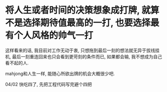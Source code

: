 # 将人生或者时间的决策想象成打牌, 就算不是选择期待值最高的一打, 也要选择最有个人风格的帅气一打

这样看来的话, 我目前对工作无动于衷, 只想拖到最后一刻的想法就无异于拔线挂机, 最后一刻重连回来也只会看到更苛刻的条件而已, 如果都会输, 我不想成为自己看不起的人.

mahjong和人生一样, 能随心所欲出牌的机会大概很少吧.

04/02 快吃四了, 先把工程代码写完避个四把